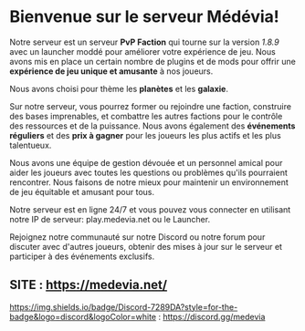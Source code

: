# Bienvenue sur le serveur Médévia!

Notre serveur est un serveur **PvP Faction** qui tourne sur la version *1.8.9* avec un launcher moddé pour améliorer votre expérience de jeu. Nous avons mis en place un certain nombre de plugins et de mods pour offrir une **expérience de jeu unique et amusante** à nos joueurs.

Nous avons choisi pour thème les **planètes** et les **galaxie**. 

Sur notre serveur, vous pourrez former ou rejoindre une faction, construire des bases imprenables, et combattre les autres factions pour le contrôle des ressources et de la puissance. Nous avons également des **événements réguliers** et des **prix à gagner** pour les joueurs les plus actifs et les plus talentueux.

Nous avons une équipe de gestion dévouée et un personnel amical pour aider les joueurs avec toutes les questions ou problèmes qu'ils pourraient rencontrer. Nous faisons de notre mieux pour maintenir un environnement de jeu équitable et amusant pour tous.

Notre serveur est en ligne 24/7 et vous pouvez vous connecter en utilisant notre IP de serveur: play.medevia.net ou le Launcher.

Rejoignez notre communauté sur notre Discord ou notre forum pour discuter avec d'autres joueurs, obtenir des mises à jour sur le serveur et participer à des événements exclusifs.


## **SITE** : https://medevia.net/

https://img.shields.io/badge/Discord-7289DA?style=for-the-badge&logo=discord&logoColor=white : https://discord.gg/medevia
